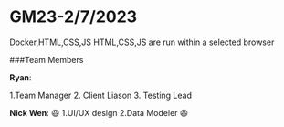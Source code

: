 # GM23-2/7/2023

Docker,HTML,CSS,JS
HTML,CSS,JS are run within a selected browser


###Team Members

**Ryan**: 

1.Team Manager
2. Client Liason
3. Testing Lead

**Nick Wen**:
:smiley:
1.UI/UX design
2.Data Modeler
:smiley: